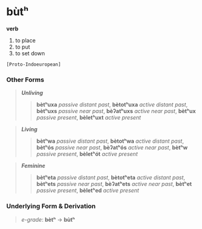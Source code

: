 bùtʰ
======

**verb**

1. to place
2. to put
3. to set down

`[Proto-Indoeuropean]`

### Other Forms ###

> **_Unliving_**
> > **bètʰuxa** _passive distant past_, **bètotʰuxa** _active distant past_,
> > **bètʰuxs** _passive near past_, **bèʔatʰuxs** _active near past_,
> > **bètʰux** _passive present_, **bèletʰuxt** _active present_

> **_Living_**
> > **bètʰwa** _passive distant past_, **bètotʰwa** _active distant past_,
> > **bètʰós** _passive near past_, **bèʔatʰós** _active near past_,
> > **bètʰw** _passive present_, **bèletʰót** _active present_

> **_Feminine_**
> > **bètʰeta** _passive distant past_, **bètotʰeta** _active distant past_,
> > **bètʰets** _passive near past_, **bèʔatʰets** _active near past_,
> > **bètʰet** _passive present_, **bèletʰed** _active present_

### Underlying Form & Derivation ###

> _e-grade_: **bètʰ** -> **bùtʰ**